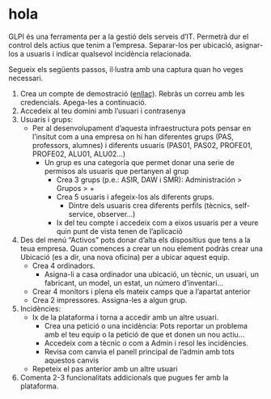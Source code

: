# hola #
GLPI és una ferramenta per a la gestió dels serveis d’IT. Permetrà dur el control dels actius que tenim a l’empresa. Separar-los per ubicació, asignar-los a usuaris i indicar qualsevol incidència relacionada.

Segueix els següents passos, il·lustra amb una captura quan ho veges necessari.

1. Crea un compte de demostració ([enllaç](https://myaccount.glpi-network.cloud/register.php)). Rebràs un correu amb les credencials. Apega-les a continuació.
2. Accedeix al teu domini amb l’usuari i contrasenya
3. Usuaris i grups:
   - Per al desenvolupament d’aquesta infraestructura pots pensar en l’insitut com a una empresa on hi han diferentes grups (PAS, professors, alumnes) i diferents usuaris (PAS01, PAS02, PROFE01, PROFE02, ALU01, ALU02…)
     - Un grup es una categoría que permet donar una serie de permisos als usuaris que pertanyen al grup
       - Crea 3 grups (p.e.: ASIR, DAW i SMR): Administración > Grupos > +
       - Crea 5 usuaris i afegeix-los als diferents grups.
         - Dintre dels usuaris crea diferents perfils (tècnics, self-service, observer…)
       - Ix del teu compte i accedeix com a eixos usuaris per a veure quin punt de vista tenen de l’aplicació
4. Des del menú “Activos” pots donar d’alta els dispositius que tens a la teua empresa. Quan comences a crear un nou element podràs crear una Ubicació (es a dir, una nova oficina) per a ubicar aquest equip.
   - Crea 4 ordinadors.
     - Asigna-li a casa ordinador una ubicació, un tècnic, un usuari, un fabricant, un model, un estat, un número d’inventari…
   - Crear 4 monitors i plena els mateix camps que a l’apartat anterior
   - Crea 2 impressores. Assigna-les a algun grup.
5. Incidències:
   - Ix de la plataforma i torna a accedir amb un altre usuari.
     - Crea una petició o una incidència: Pots reportar un problema amb el teu equip o la petició de que et donen un nou actiu...
     - Accedeix com a tècnic o com a Admin i resol les incidències.
     - Revisa com canvia el panell principal de l’admin amb tots aquestos canvis
   - Repeteix el pas anterior amb un altre usuari
6. Comenta 2-3 funcionalitats addicionals que pugues fer amb la plataforma.
